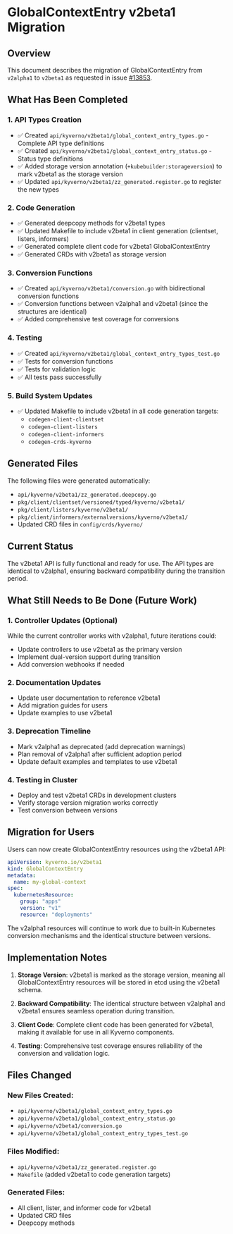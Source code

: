# GlobalContextEntry v2beta1 Migration

## Overview

This document describes the migration of GlobalContextEntry from `v2alpha1` to `v2beta1` as requested in issue [#13853](https://github.com/kyverno/kyverno/issues/13853).

## What Has Been Completed

### 1. API Types Creation
- ✅ Created `api/kyverno/v2beta1/global_context_entry_types.go` - Complete API type definitions
- ✅ Created `api/kyverno/v2beta1/global_context_entry_status.go` - Status type definitions
- ✅ Added storage version annotation (`+kubebuilder:storageversion`) to mark v2beta1 as the storage version
- ✅ Updated `api/kyverno/v2beta1/zz_generated.register.go` to register the new types

### 2. Code Generation
- ✅ Generated deepcopy methods for v2beta1 types
- ✅ Updated Makefile to include v2beta1 in client generation (clientset, listers, informers)
- ✅ Generated complete client code for v2beta1 GlobalContextEntry
- ✅ Generated CRDs with v2beta1 as storage version

### 3. Conversion Functions
- ✅ Created `api/kyverno/v2beta1/conversion.go` with bidirectional conversion functions
- ✅ Conversion functions between v2alpha1 and v2beta1 (since the structures are identical)
- ✅ Added comprehensive test coverage for conversions

### 4. Testing
- ✅ Created `api/kyverno/v2beta1/global_context_entry_types_test.go`
- ✅ Tests for conversion functions
- ✅ Tests for validation logic
- ✅ All tests pass successfully

### 5. Build System Updates
- ✅ Updated Makefile to include v2beta1 in all code generation targets:
  - `codegen-client-clientset`
  - `codegen-client-listers` 
  - `codegen-client-informers`
  - `codegen-crds-kyverno`

## Generated Files

The following files were generated automatically:
- `api/kyverno/v2beta1/zz_generated.deepcopy.go`
- `pkg/client/clientset/versioned/typed/kyverno/v2beta1/`
- `pkg/client/listers/kyverno/v2beta1/`
- `pkg/client/informers/externalversions/kyverno/v2beta1/`
- Updated CRD files in `config/crds/kyverno/`

## Current Status

The v2beta1 API is fully functional and ready for use. The API types are identical to v2alpha1, ensuring backward compatibility during the transition period.

## What Still Needs to Be Done (Future Work)

### 1. Controller Updates (Optional)
While the current controller works with v2alpha1, future iterations could:
- Update controllers to use v2beta1 as the primary version
- Implement dual-version support during transition
- Add conversion webhooks if needed

### 2. Documentation Updates
- Update user documentation to reference v2beta1
- Add migration guides for users
- Update examples to use v2beta1

### 3. Deprecation Timeline
- Mark v2alpha1 as deprecated (add deprecation warnings)
- Plan removal of v2alpha1 after sufficient adoption period
- Update default examples and templates to use v2beta1

### 4. Testing in Cluster
- Deploy and test v2beta1 CRDs in development clusters
- Verify storage version migration works correctly
- Test conversion between versions

## Migration for Users

Users can now create GlobalContextEntry resources using the v2beta1 API:

```yaml
apiVersion: kyverno.io/v2beta1
kind: GlobalContextEntry
metadata:
  name: my-global-context
spec:
  kubernetesResource:
    group: "apps"
    version: "v1"
    resource: "deployments"
```

The v2alpha1 resources will continue to work due to built-in Kubernetes conversion mechanisms and the identical structure between versions.

## Implementation Notes

1. **Storage Version**: v2beta1 is marked as the storage version, meaning all GlobalContextEntry resources will be stored in etcd using the v2beta1 schema.

2. **Backward Compatibility**: The identical structure between v2alpha1 and v2beta1 ensures seamless operation during transition.

3. **Client Code**: Complete client code has been generated for v2beta1, making it available for use in all Kyverno components.

4. **Testing**: Comprehensive test coverage ensures reliability of the conversion and validation logic.

## Files Changed

### New Files Created:
- `api/kyverno/v2beta1/global_context_entry_types.go`
- `api/kyverno/v2beta1/global_context_entry_status.go`
- `api/kyverno/v2beta1/conversion.go`
- `api/kyverno/v2beta1/global_context_entry_types_test.go`

### Files Modified:
- `api/kyverno/v2beta1/zz_generated.register.go`
- `Makefile` (added v2beta1 to code generation targets)

### Generated Files:
- All client, lister, and informer code for v2beta1
- Updated CRD files
- Deepcopy methods
